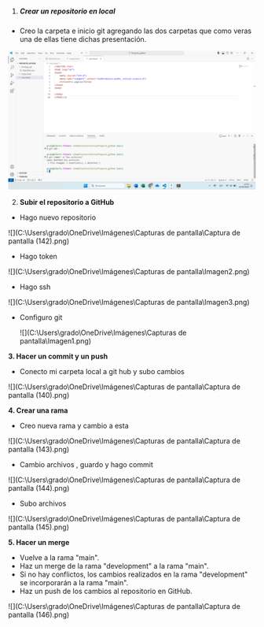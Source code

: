 1)  ##### **Crear un repositorio en local**

- Creo la carpeta e inicio git agregando las dos carpetas que como veras una de ellas tiene dichas presentación.


<img src="./Fotos/Captura de pantalla (139).png"/>


2)  **Subir el repositorio a GitHub**

- Hago nuevo repositorio

![](C:\Users\grado\OneDrive\Imágenes\Capturas de pantalla\Captura de pantalla (142).png)

- Hago token

![](C:\Users\grado\OneDrive\Imágenes\Capturas de pantalla\Imagen2.png)

- Hago ssh

![](C:\Users\grado\OneDrive\Imágenes\Capturas de pantalla\Imagen3.png)

- Configuro git

  ![](C:\Users\grado\OneDrive\Imágenes\Capturas de pantalla\Imagen1.png)

  

**3. Hacer un commit y un push**



- Conecto mi carpeta local a git hub y subo cambios

![](C:\Users\grado\OneDrive\Imágenes\Capturas de pantalla\Captura de pantalla (140).png)



**4. Crear una rama**



- Creo nueva rama y cambio a esta

![](C:\Users\grado\OneDrive\Imágenes\Capturas de pantalla\Captura de pantalla (143).png)



- Cambio archivos , guardo y hago commit

![](C:\Users\grado\OneDrive\Imágenes\Capturas de pantalla\Captura de pantalla (144).png)



- Subo archivos

![](C:\Users\grado\OneDrive\Imágenes\Capturas de pantalla\Captura de pantalla (145).png)



**5. Hacer un merge**



- Vuelve a la rama "main".
- Haz un merge de la rama "development" a la rama "main".
- Si no hay conflictos, los cambios realizados en la rama "development" se incorporarán a la rama "main".
- Haz un push de los cambios al repositorio en GitHub.

![](C:\Users\grado\OneDrive\Imágenes\Capturas de pantalla\Captura de pantalla (146).png)



